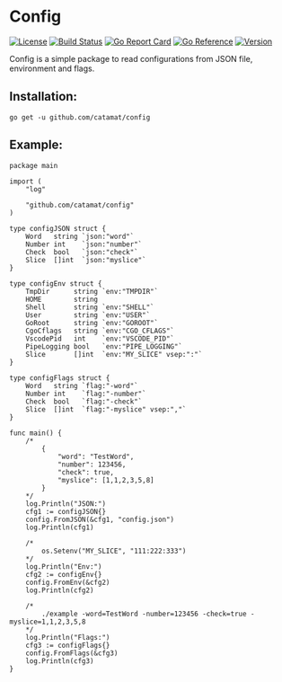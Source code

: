 # Config
[![License](https://img.shields.io/github/license/mashape/apistatus.svg)](https://github.com/catamat/config/blob/master/LICENSE)
[![Build Status](https://travis-ci.org/catamat/config.svg?branch=master)](https://travis-ci.org/catamat/config)
[![Go Report Card](https://goreportcard.com/badge/github.com/catamat/config)](https://goreportcard.com/report/github.com/catamat/config)
[![Go Reference](https://pkg.go.dev/badge/github.com/catamat/config.svg)](https://pkg.go.dev/github.com/catamat/config)
[![Version](https://img.shields.io/github/tag/catamat/config.svg?color=blue&label=version)](https://github.com/catamat/config/releases)

Config is a simple package to read configurations from JSON file, environment and flags.

## Installation:
```
go get -u github.com/catamat/config
```
## Example:
```golang
package main

import (
	"log"

	"github.com/catamat/config"
)

type configJSON struct {
	Word   string `json:"word"`
	Number int    `json:"number"`
	Check  bool   `json:"check"`
	Slice  []int  `json:"myslice"`
}

type configEnv struct {
	TmpDir      string `env:"TMPDIR"`
	HOME        string
	Shell       string `env:"SHELL"`
	User        string `env:"USER"`
	GoRoot      string `env:"GOROOT"`
	CgoCflags   string `env:"CGO_CFLAGS"`
	VscodePid   int    `env:"VSCODE_PID"`
	PipeLogging bool   `env:"PIPE_LOGGING"`
	Slice       []int  `env:"MY_SLICE" vsep:":"`
}

type configFlags struct {
	Word   string `flag:"-word"`
	Number int    `flag:"-number"`
	Check  bool   `flag:"-check"`
	Slice  []int  `flag:"-myslice" vsep:","`
}

func main() {
	/*
	    {
	        "word": "TestWord",
	        "number": 123456,
	        "check": true,
	        "myslice": [1,1,2,3,5,8]
	    }
	*/
	log.Println("JSON:")
	cfg1 := configJSON{}
	config.FromJSON(&cfg1, "config.json")
	log.Println(cfg1)

	/*
	    os.Setenv("MY_SLICE", "111:222:333")
	*/
	log.Println("Env:")
	cfg2 := configEnv{}
	config.FromEnv(&cfg2)
	log.Println(cfg2)

	/*
	    ./example -word=TestWord -number=123456 -check=true -myslice=1,1,2,3,5,8
	*/
	log.Println("Flags:")
	cfg3 := configFlags{}
	config.FromFlags(&cfg3)
	log.Println(cfg3)
}
```